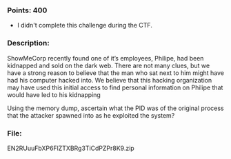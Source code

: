 ### Points: 400
  - I didn't complete this challenge during the CTF. 

### Description:

ShowMeCorp recently found one of it’s employees, Philipe, had been kidnapped and sold on the dark web. There are not many clues, but we have a strong reason to believe that the man who sat next to him might have had his computer hacked into. We believe that this hacking organization may have used this initial access to find personal information on Philipe that would have led to his kidnapping

Using the memory dump, ascertain what the PID was of the original process that the attacker spawned into as he exploited the system?

### File:

EN2RUuuFbXP6FlZTXBRg3TiCdPZPr8K9.zip
